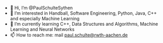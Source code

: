 - 👋 Hi, I’m @PaulSchulteSythen
- 👀 I’m interested in Handball, Software Engineering, Python, Java, C++ and especially Machine Learning
- 🌱 I’m currently learning C++, Data Structures and Algorithms, Machine Learning and Neural Networks
- 📫 How to reach me: mail paul.schulte@rwth-aachen.de

<!---
PaulSchulteSythen/PaulSchulteSythen is a ✨ special ✨ repository because its `README.md` (this file) appears on your GitHub profile.
You can click the Preview link to take a look at your changes.
--->
